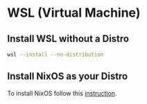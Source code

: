 # WSL (Virtual Machine)

## Install WSL without a Distro
```sh
wsl --install --no-distribution
```

## Install NixOS as your Distro
To install NixOS follow this [instruction](https://nix-community.github.io/NixOS-WSL/install.html).